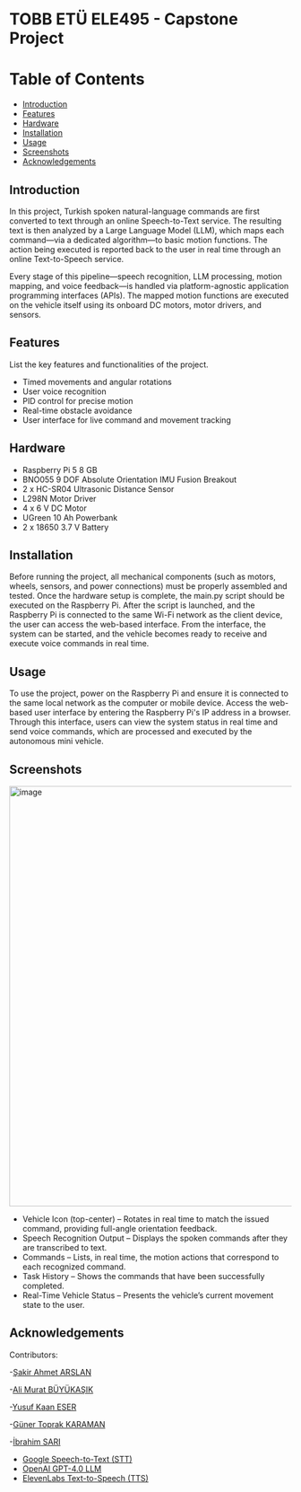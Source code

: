 # TOBB ETÜ ELE495 - Capstone Project

# Table of Contents
- [Introduction](#introduction)
- [Features](#features)
- [Hardware](#Hardware)
- [Installation](#installation)
- [Usage](#usage)
- [Screenshots](#screenshots)
- [Acknowledgements](#acknowledgements)

## Introduction
In this project, Turkish spoken natural-language commands are first converted to text through an online Speech-to-Text service. The resulting text is then analyzed by a Large Language Model (LLM), which maps each command—via a dedicated algorithm—to basic motion functions. The action being executed is reported back to the user in real time through an online Text-to-Speech service.

Every stage of this pipeline—speech recognition, LLM processing, motion mapping, and voice feedback—is handled via platform-agnostic application programming interfaces (APIs). The mapped motion functions are executed on the vehicle itself using its onboard DC motors, motor drivers, and sensors.


## Features
List the key features and functionalities of the project.
- Timed movements and angular rotations
- User voice recognition
- PID control for precise motion 
- Real-time obstacle avoidance
- User interface for live command and movement tracking

## Hardware
- Raspberry Pi 5 8 GB
- BNO055 9 DOF Absolute Orientation IMU Fusion Breakout
- 2 x HC-SR04 Ultrasonic Distance Sensor
- L298N Motor Driver
- 4 x 6 V DC Motor
- UGreen 10 Ah Powerbank
- 2 x 18650 3.7 V Battery

## Installation
Before running the project, all mechanical components (such as motors, wheels, sensors, and power connections) must be properly assembled and tested. Once the hardware setup is complete, the main.py script should be executed on the Raspberry Pi. After the script is launched, and the Raspberry Pi is connected to the same Wi-Fi network as the client device, the user can access the web-based interface. From the interface, the system can be started, and the vehicle becomes ready to receive and execute voice commands in real time.

## Usage
To use the project, power on the Raspberry Pi and ensure it is connected to the same local network as the computer or mobile device. Access the web-based user interface by entering the Raspberry Pi's IP address in a browser. Through this interface, users can view the system status in real time and send voice commands, which are processed and executed by the autonomous mini vehicle.

## Screenshots
<img width="1595" height="749" alt="image" src="https://github.com/user-attachments/assets/9323bd37-8db4-4535-8212-ae31ce3dc8ad" />

- Vehicle Icon (top-center) – Rotates in real time to match the issued command, providing full-angle orientation feedback.
- Speech Recognition Output – Displays the spoken commands after they are transcribed to text.
- Commands – Lists, in real time, the motion actions that correspond to each recognized command.
- Task History – Shows the commands that have been successfully completed.
- Real-Time Vehicle Status – Presents the vehicle’s current movement state to the user.


## Acknowledgements
Contributors:

-[Şakir Ahmet ARSLAN](https://github.com/Sakirahmet)

-[Ali Murat BÜYÜKAŞIK](https://github.com/alimuratb)

-[Yusuf Kaan ESER](https://github.com/user1)

-[Güner Toprak KARAMAN](https://github.com/toprakkaraman)

-[İbrahim SARI](https://github.com/ibrahimsari23)

- [Google Speech-to-Text (STT)](https://cloud.google.com/speech-to-text)
- [OpenAI GPT-4.0 LLM](https://openai.com/gpt-4)
- [ElevenLabs Text-to-Speech (TTS)](https://www.elevenlabs.io)

